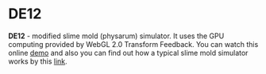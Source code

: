 # DE12

**DE12** - modified slime mold (physarum) simulator. It uses the GPU computing provided by WebGL 2.0 Transform Feedback. You can watch this online [demo](https://gleboneloner.github.io/DE12/) and also you can find out how a typical slime mold simulator works by this [link](https://www.sagejenson.com/physarum).
